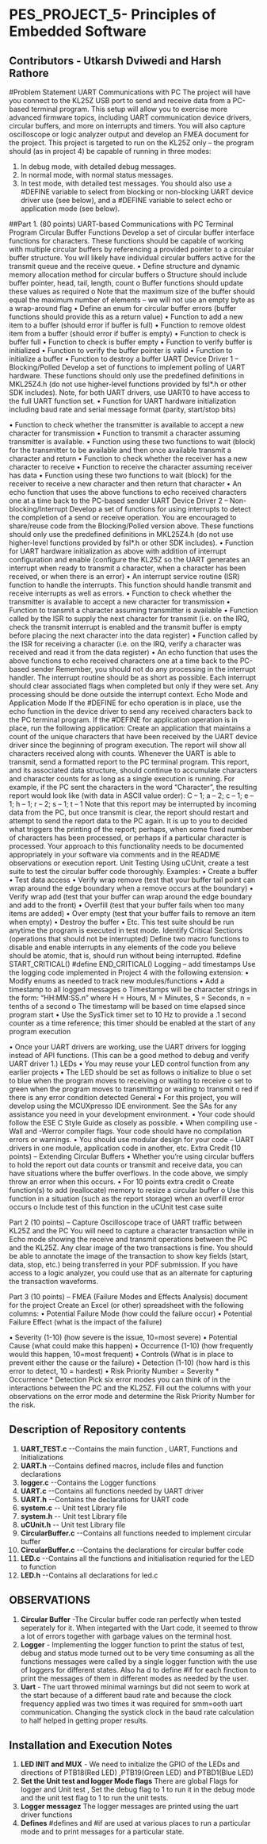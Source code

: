 # PES_PROJECT_5- Principles of Embedded Software 

## Contributors - Utkarsh Dviwedi and Harsh Rathore
 
#Problem Statement 
 UART Communications with PC 
The project will have you connect to the KL25Z USB port to send and receive data from a PC-based terminal program. This setup will allow you to exercise more advanced firmware topics, including UART communication device drivers, circular buffers, and more on interrupts and timers. You will also capture oscilloscope or logic analyzer output and develop an FMEA document for the project.
This project is targeted to run on the KL25Z only – the program should (as in project 4) be capable of running in three modes:
1) In debug mode, with detailed debug messages.
2) In normal mode, with normal status messages.
3) In test mode, with detailed test messages.
You should also use a #DEFINE variable to select from blocking or non-blocking UART device driver use (see below), and a #DEFINE variable to select echo or application mode (see below).

##Part 1. (80 points) UART-based Communications with PC Terminal Program
Circular Buffer Functions
Develop a set of circular buffer interface functions for characters. These functions should be capable of working with multiple circular buffers by referencing a provided pointer to a circular buffer structure. You will likely have individual circular buffers active for the transmit queue and the receive queue.
• Define structure and dynamic memory allocation method for circular buffers
o Structure should include buffer pointer, head, tail, length, count
o Buffer functions should update these values as required
o Note that the maximum size of the buffer should equal the maximum number of elements – we will not use an empty byte as a wrap-around flag
• Define an enum for circular buffer errors (buffer functions should provide this as a return value)
• Function to add a new item to a buffer (should error if buffer is full)
• Function to remove oldest item from a buffer (should error if buffer is empty)
• Function to check is buffer full
• Function to check is buffer empty
• Function to verify buffer is initialized
• Function to verify the buffer pointer is valid
• Function to initialize a buffer
• Function to destroy a buffer
UART Device Driver 1 – Blocking/Polled
Develop a set of functions to implement polling of UART hardware. These functions should only use the predefined definitions in MKL25Z4.h (do not use higher-level functions provided by fsl*.h or other SDK includes). Note, for both UART drivers, use UART0 to have access to the full UART function set.
• Function for UART hardware initialization including baud rate and serial message format (parity, start/stop bits)

• Function to check whether the transmitter is available to accept a new character for transmission
• Function to transmit a character assuming transmitter is available.
• Function using these two functions to wait (block) for the transmitter to be available and then once available transmit a character and return
• Function to check whether the receiver has a new character to receive
• Function to receive the character assuming receiver has data
• Function using these two functions to wait (block) for the receiver to receive a new character and then return that character
• An echo function that uses the above functions to echo received characters one at a time back to the PC-based sender
UART Device Driver 2 – Non-blocking/Interrupt
Develop a set of functions for using interrupts to detect the completion of a send or receive operation. You are encouraged to share/reuse code from the Blocking/Polled version above. These functions should only use the predefined definitions in MKL25Z4.h (do not use higher-level functions provided by fsl*.h or other SDK includes).
• Function for UART hardware initialization as above with addition of interrupt configuration and enable (configure the KL25Z so the UART generates an interrupt when ready to transmit a character, when a character has been received, or when there is an error)
• An interrupt service routine (ISR) function to handle the interrupts. This function should handle transmit and receive interrupts as well as errors.
• Function to check whether the transmitter is available to accept a new character for transmission
• Function to transmit a character assuming transmitter is available
• Function called by the ISR to supply the next character for transmit (i.e. on the IRQ, check the transmit interrupt is enabled and the transmit buffer is empty before placing the next character into the data register)
• Function called by the ISR for receiving a character (i.e. on the IRQ, verify a character was received and read it from the data register)
• An echo function that uses the above functions to echo received characters one at a time back to the PC-based sender
Remember, you should not do any processing in the interrupt handler. The interrupt routine should be as short as possible. Each interrupt should clear associated flags when completed but only if they were set. Any processing should be done outside the interrupt context.
Echo Mode and Application Mode
If the #DEFINE for echo operation is in place, use the echo function in the device driver to send any received characters back to the PC terminal program.
If the #DEFINE for application operation is in place, run the following application:
Create an application that maintains a count of the unique characters that have been received by the UART device driver since the beginning of program execution. The report will show all characters received along with counts. Whenever the UART is able to transmit, send a formatted report to the PC terminal program. This report, and its associated data structure, should continue to accumulate characters and character counts for as long as a single execution is running.
For example, if the PC sent the characters in the word “Character”, the resulting report would look like (with data in ASCII value order):
C – 1; a – 2; c – 1; e – 1; h – 1; r – 2; s – 1; t – 1
Note that this report may be interrupted by incoming data from the PC, but once transmit is clear, the report should restart and attempt to send the report data to the PC again.
It is up to you to decided what triggers the printing of the report; perhaps, when some fixed number of characters has been processed, or perhaps if a particular character is processed. Your approach to this functionality needs to be documented appropriately in your software via comments and in the README observations or execution report.
Unit Testing
Using uCUnit, create a test suite to test the circular buffer code thoroughly. Examples:
• Create a buffer
• Test data access
• Verify wrap remove (test that your buffer tail point can wrap around the edge boundary when a remove occurs at the boundary)
• Verify wrap add (test that your buffer can wrap around the edge boundary and add to the front)
• Overfill (test that your buffer fails when too many items are added)
• Over empty (test that your buffer fails to remove an item when empty)
• Destroy the buffer
• Etc.
This test suite should be run anytime the program is executed in test mode.
Identify Critical Sections (operations that should not be interrupted)
Define two macro functions to disable and enable interrupts in any elements of the code you believe should be atomic, that is, should run without being interrupted.
#define START_CRITICAL()
#define END_CRITICAL()
Logging – add timestamps
Use the logging code implemented in Project 4 with the following extension:
• Modify enums as needed to track new modules/functions
• Add a timestamp to all logged messages
o Timestamps will be character strings in the form: “HH:MM:SS.n” where H = Hours, M = Minutes, S = Seconds, n = tenths of a second
o The timestamp will be based on time elapsed since program start
• Use the SysTick timer set to 10 Hz to provide a .1 second counter as a time reference; this timer should be enabled at the start of any program execution

• Once your UART drivers are working, use the UART drivers for logging instead of API functions. (This can be a good method to debug and verify UART driver 1.)
LEDs
• You may reuse your LED control function from any earlier projects
• The LED should be set as follows
o initialize to blue
o set to blue when the program moves to receiving or waiting to receive
o set to green when the program moves to transmitting or waiting to transmit
o red if there is any error condition detected
General
• For this project, you will develop using the MCUXpresso IDE environment. See the SAs for any assistance you need in your development environment.
• Your code should follow the ESE C Style Guide as closely as possible.
• When compiling use -Wall and -Werror compiler flags. Your code should have no compilation errors or warnings.
• You should use modular design for your code – UART drivers in one module, application code in another, etc.
Extra Credit (10 points) – Extending Circular Buffers
• Whether you’re using circular buffers to hold the report out data counts or transmit and receive data, you can have situations where the buffer overflows. In the code above, we simply throw an error when this occurs.
• For 10 points extra credit
o Create function(s) to add (reallocate) memory to resize a circular buffer
o Use this function in a situation (such as the report storage) when an overfill error occurs
o Include test of this function in the uCUnit test case suite

Part 2 (10 points) – Capture Oscilloscope trace of UART traffic between KL25Z and the PC
You will need to capture a character transaction while in Echo mode showing the receive and transmit operations between the PC and the KL25Z.
Any clear image of the two transactions is fine. You should be able to annotate the image of the transaction to show key fields (start, data, stop, etc.) being transferred in your PDF submission.
If you have access to a logic analyzer, you could use that as an alternate for capturing the transaction waveforms.

Part 3 (10 points) – FMEA (Failure Modes and Effects Analysis) document for the project
Create an Excel (or other) spreadsheet with the following columns:
• Potential Failure Mode (how could the failure occur)
• Potential Failure Effect (what is the impact of the failure)

• Severity (1-10) (how severe is the issue, 10=most severe)
• Potential Cause (what could make this happen)
• Occurrence (1-10) (how frequently would this happen, 10=most frequent)
• Controls (What is in place to prevent either the cause or the failure)
• Detection (1-10) (how hard is this error to detect, 10 = hardest)
• Risk Priority Number = Severity * Occurrence * Detection
Pick six error modes you can think of in the interactions between the PC and the KL25Z. Fill out the columns with your observations on the error mode and determine the Risk Priority Number for the risk.

## Description of Repository contents

 1. **UART_TEST.c**   --Contains the main function , UART, Functions and Initializations
 2. **UART.h**  --Contains defined macros, include files and function declarations
 3. **logger.c**   --Contains the Logger functions 
 4. **UART.c**  --Contains all functions needed by UART driver
 5. **UART.h** --Contains the declarations for UART code
 6. **system.c**   -- Unit test Library file
 7. **system.h**  -- Unit test Library file
 8. **uCUnit.h**  -- Unit test Library file
 9. **CircularBuffer.c** --Contains all functions needed to implement circular buffer
 10. **CircularBuffer.c** --Contains the declarations for circular buffer code
 11. **LED.c** --Contains all the functions and initialisation requried for the LED to function
 12. **LED.h** --Contains all declarations for led.c

## OBSERVATIONS

 1. **Circular Buffer** -The Circular buffer code ran perfectly when tested seperately for it. When integarted with the Uart code, it seemed to throw a lot of errors together with garbage values on the terminal host.
 2. **Logger** - Implementing the logger function to print the status of test, debug and status mode turned out to be very time consuming as all the functions messages were called by a single logger function with the use of loggers for different states. Also ha d to define #if for each finction to print the messages of them in different modes as needed by the user.
 3. **Uart** - The uart throwed minimal warnings but did not seem to work at the start because of a different baud rate and because the clock frequency applied was two times it was required for smm=ooth uart communication. Changing the systick clock in the baud rate calculation to half helped in getting proper results.



## Installation and Execution Notes
 1. **LED INIT and MUX** - We need to initialize the GPIO of the LEDs and directions of PTB18(Red LED) ,PTB19(Green LED) and PTBD1(Blue LED)
 2. **Set the Unit test and logger Mode flags** There are global Flags for logger and Unit test , Set the debug flag to 1 to run it in the debug mode and the unit test flag to 1 to run the unit tests.
 3. **Logger messagez** The logger messages are printed using the uart driver functions
 4. **Defines** #defines and #if are used at various places to run a particular mode and to print messages for a particular state.
